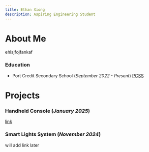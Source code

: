 ```yaml
---
title: Ethan Xiong
description: Aspiring Engineering Student
---
```


# About Me

ehlsjfojfankaf

### Education
- Port Credit Secondary School (_September 2022 - Present_) [PCSS](/assets/pcss-image.png)

# Projects

### Handheld Console (_January 2025_)

[link](./tej3mr.html)

### Smart Lights System (_November 2024_)

will add link later